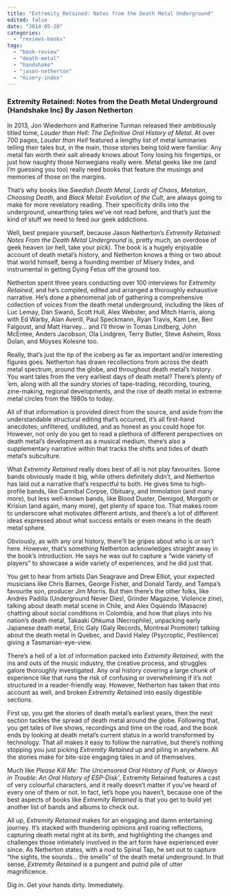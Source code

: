 ```yaml
---
title: "Extremity Retained: Notes from the Death Metal Underground"
edited: false
date: "2014-05-20"
categories:
  - "reviews-books"
tags:
  - "book-review"
  - "death-metal"
  - "handshake"
  - "jason-netherton"
  - "misery-index"
---
```


### Extremity Retained: Notes from the Death Metal Underground (Handshake Inc) By Jason Netherton

In 2013, Jon Wiederhorn and Katherine Turman released their ambitiously titled tome, _Louder than Hell: The Definitive Oral History of Metal_. At over 700 pages, _Louder than Hell_ featured a lengthy list of metal luminaries telling their tales but, in the main, those stories being told were familiar. Any metal fan worth their salt already knows about Tony losing his fingertips, or just how naughty those Norwegians really were. Metal geeks like me (and I’m guessing you too) really need books that feature the musings and memories of those on the margins.

That’s why books like _Swedish Death Metal_, _Lords of Chaos_, _Metalion_, _Choosing Death_, and _Black Metal: Evolution of the Cult_, are always going to make for more revelatory reading. Their specificity drills into the underground, unearthing tales we’ve not read before, and that’s just the kind of stuff we need to feed our geek addictions.

Well, best prepare yourself, because Jason Netherton’s _Extremity Retained: Notes From the Death Metal Underground_ is, pretty much, an overdose of geek heaven (or hell, take your pick). The book is a hugely enjoyable account of death metal’s history, and Netherton knows a thing or two about that world himself, being a founding member of Misery Index, and instrumental in getting Dying Fetus off the ground too.

Netherton spent three years conducting over 100 interviews for _Extremity Retained_, and he’s compiled, edited and arranged a thoroughly exhaustive narrative. He’s done a phenomenal job of gathering a comprehensive collection of voices from the death metal underground, including the likes of Luc Lemay, Dan Swanö, Scott Hull, Alex Webster, and Mitch Harris, along with Ed Warby, Alan Averill, Paul Speckmann, Ryan Travis, Kam Lee, Ben Falgoust, and Matt Harvey... and I’ll throw in Tomas Lindberg, John McEntee, Anders Jacobson, Ola Lindgren, Terry Butler, Steve Asheim, Ross Dolan, and Moyses Kolesne too.

Really, that’s just the tip of the iceberg as far as important and/or interesting figures goes. Netherton has drawn recollections from across the death metal spectrum, around the globe, and throughout death metal’s history. You want tales from the very earliest days of death metal? There’s plenty of ’em, along with all the sundry stories of tape-trading, recording, touring, zine-making, regional developments, and the rise of death metal in extreme metal circles from the 1980s to today.

All of that information is provided direct from the source, and aside from the understandable structural editing that’s occurred, it’s all first-hand anecdotes; unfiltered, undiluted, and as honest as you could hope for. However, not only do you get to read a plethora of different perspectives on death metal’s development as a musical medium, there’s also a supplementary narrative within that tracks the shifts and tides of death metal’s subculture.

What _Extremity Retained_ really does best of all is not play favourites. Some bands obviously made it big, while others definitely didn’t, and Netherton has laid out a narrative that’s respectful to both. He gives time to high-profile bands, like Cannibal Corpse, Obituary, and Immolation (and many more), but less well-known bands, like Blood Duster, Demigod, Morgoth or Krisiun (and again, many more), get plenty of space too. That makes room to underscore what motivates different artists, and there’s a lot of different ideas expressed about what success entails or even means in the death metal sphere.

Obviously, as with any oral history, there’ll be gripes about who is or isn’t here. However, that’s something Netherton acknowledges straight away in the book’s introduction. He says he was out to capture a “wide variety of players” to showcase a wide variety of experiences, and he did just that.

You get to hear from artists Dan Seagrave and Drew Elliot, your expected musicians like Chris Barnes, George Fisher, and Donald Tardy, and Tampa’s favourite son, producer Jim Morris. But then there’s the other folks, like Andrés Padilla (Underground Never Dies!, Grinder Magazine, Violence zine), talking about death metal scene in Chile, and Alex Oquendo (Masacre) chatting about social conditions in Colombia, and how that plays into his nation’s death metal, Takaaki Ohkuma (Necrophile), unpacking early Japanese death metal, Eric Galy (Galy Records, Montreal Promoter) talking about the death metal in Quebec, and David Haley (Psycroptic, Pestilence) giving a Tasmanian-eye-view.

There’s a hell of a lot of information packed into _Extremity Retained_, with the ins and outs of the music industry, the creative process, and struggles galore thoroughly investigated. Any oral history covering a large chunk of experience like that runs the risk of confusing or overwhelming if it’s not structured in a reader-friendly way. However, Netherton has taken that into account as well, and broken _Extremity Retained_ into easily digestible sections.

First up, you get the stories of death metal’s earliest years, then the next section tackles the spread of death metal around the globe. Following that, you get tales of live shows, recordings and time on the road, and the book ends by looking at death metal’s current status in a world transformed by technology. That all makes it easy to follow the narrative, but there’s nothing stopping you just picking _Extremity Retained_ up and piling in anywhere. All the stories make for bite-size engaging tales in and of themselves.

Much like _Please Kill Me: The Uncensored Oral History of Punk_, or _Always in Trouble: An Oral History of ESP-Disk'_, Extremity Retained features a cast of very colourful characters, and it really doesn’t matter if you’ve heard of every one of them or not. In fact, let’s hope you haven’t, because one of the best aspects of books like _Extremity Retained_ is that you get to build yet another list of bands and albums to check out.

All up, _Extremity Retained_ makes for an engaging and damn entertaining journey. It’s stacked with thundering opinions and roaring reflections, capturing death metal right at its birth, and highlighting the changes and challenges those intimately involved in the art form have experienced ever since. As Netherton states, with a nod to Spinal Tap, he set out to capture “the sights, the sounds... the smells” of the death metal underground. In that sense, _Extremity Retained_ is a pungent and putrid pile of utter magnificence.

Dig in. Get your hands dirty. Immediately.
